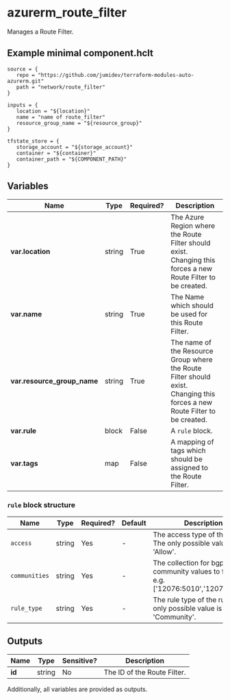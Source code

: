 # azurerm_route_filter

Manages a Route Filter.

## Example minimal component.hclt

```hcl
source = {
   repo = "https://github.com/jumidev/terraform-modules-auto-azurerm.git" 
   path = "network/route_filter" 
}

inputs = {
   location = "${location}" 
   name = "name of route_filter" 
   resource_group_name = "${resource_group}" 
}

tfstate_store = {
   storage_account = "${storage_account}" 
   container = "${container}" 
   container_path = "${COMPONENT_PATH}" 
}

```

## Variables

| Name | Type | Required? |  Description |
| ---- | ---- | --------- |  ----------- |
| **var.location** | string | True | The Azure Region where the Route Filter should exist. Changing this forces a new Route Filter to be created. | 
| **var.name** | string | True | The Name which should be used for this Route Filter. | 
| **var.resource_group_name** | string | True | The name of the Resource Group where the Route Filter should exist. Changing this forces a new Route Filter to be created. | 
| **var.rule** | block | False | A `rule` block. | 
| **var.tags** | map | False | A mapping of tags which should be assigned to the Route Filter. | 

### `rule` block structure

| Name | Type | Required? | Default | Description |
| ---- | ---- | --------- | ------- | ----------- |
| `access` | string | Yes | - | The access type of the rule. The only possible value is 'Allow'. |
| `communities` | string | Yes | - | The collection for bgp community values to filter on. e.g. ['12076:5010','12076:5020']. |
| `rule_type` | string | Yes | - | The rule type of the rule. The only possible value is 'Community'. |



## Outputs

| Name | Type | Sensitive? | Description |
| ---- | ---- | --------- | --------- |
| **id** | string | No  | The ID of the Route Filter. | 

Additionally, all variables are provided as outputs.
